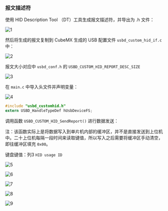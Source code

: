 

### 报文描述符

使用 HID Description Tool （DT）工具生成报文描述符，并导出为 .h 文件：

![1](README.assets/1.png)

然后将生成的报文复制到 CubeMX 生成的 USB 配置文件 `usbd_custom_hid_if.c` 中：

![2](README.assets/2.png)

报文大小对应中 `usbd_conf.h` 的 `USBD_CUSTOM_HID_REPORT_DESC_SIZE`

![3](README.assets/3.png)

在 `main.c` 中导入头文件并声明变量：

![4](README.assets/4.png)

```c
#include "usbd_customhid.h"
extern USBD_HandleTypeDef hUsbDeviceFS;
```

调用函数 `USBD_CUSTOM_HID_SendReport()` 进行数据发送：

注：该函数实际上是将数据写入到单片机内部的缓冲区，并不是直接发送到上位机中。二十上位机每隔一段时间来读取键值，所以写入之后需要将缓冲区手动清空，即往缓冲区填充 `0x00`。





键盘键值：列3 `HID usage ID`

![5](README.assets/5.jpg)

![6](README.assets/6.jpg)

![7](README.assets/7.jpg)

![8](README.assets/8.jpg)

![9](README.assets/9.jpg)





